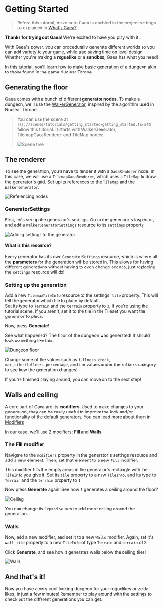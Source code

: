 # Getting Started

> Before this tutorial, make sure Gaea is enabled in the project settings as explained in [What's Gaea?](/README.md)

**Thanks for trying out Gaea!** We're excited to have you play with it.

With Gaea's power, you can procedurally generate different worlds so you can add variety to your game, while also saving time on level design. Whether you're making a **roguelike** or a **sandbox**, Gaea has what you need!

In this tutorial, you'll learn how to make basic generation of a dungeon akin to those found in the game Nuclear Throne.

## Generating the floor

Gaea comes with a bunch of different **generator nodes**. To make a dungeon, we'll use the [WalkerGenerator](/generators/walker.md), inspired by the algorithm used in Nuclear Throne.

> You can use the scene at `res://scenes/tutorials/getting_started/getting_started.tscn` to follow this tutorial. It starts with WalkerGenerator, TilemapGaeaRenderer and TileMap nodes:
> 
> ![Scene tree](../assets/tutorials/getting_started/scene-tree.png)

## The renderer

To see the generation, you'll have to render it with a `GaeaRenderer` node. In this case, we will use a `TilemapGaeaRenderer`, which uses a `TileMap` to draw the generator's grid. Set up its references to the `TileMap` and the `WalkerGenerator`.

![Referencing nodes](../assets/tutorials/getting_started/referencing_nodes.gif)

### GeneratorSettings

First, let's set up the generator's settings. Go to the generator's inspector, and add a `WalkerGeneratorSettings` resource to its `settings` property.

![Adding settings to the generator](../assets/tutorials/getting_started/adding_settings.gif)

#### What is this resource?

Every generator has its own `GeneratorSettings` resource, which is where all the **parameters** for the generation will be stored in. This allows for having different generations without having to even change scenes, just replacing the `settings` resource will do!

### Setting up the generation

Add a new `TilemapTileInfo` resource to the settings' `tile` property. This will tell the generator which tile to place by default.\
Set its type to `Terrain` and the `terrain` property to `3`, if you're using the tutorial scene. If you aren't, set it to the tile in the Tileset you want the generator to place.

Now, press **Generate**!

See what happened? The floor of the dungeon was generated! It should look something like this:

![Dungeon floor](../assets/tutorials/getting_started/dungeon_floor.png)

Change some of the values such as `fullness_check`, `max_tiles`/`fullness_percentage`, and the values under the `Walkers` category to see how the generation changes!

If you're finished playing around, you can move on to the next step!

## Walls and ceiling

A core part of Gaea are its **modifiers**. Used to make changes to your generation, they can be really useful to improve the look and/or functionality of the default generators. You can read more about them in [Modifiers](/modifiers.md)

In our case, we'll use 2 modifiers: **Fill** and **Walls**.

### The Fill modifier

Navigate to the `modifiers` property in the generator's settings resource and add a new element. Then, set that element to a new `Fill` modifier.

This modifier fills the empty areas in the generator's rectangle with the `TileInfo` you give it. Set its `tile` property to a new `TileInfo`, and its type to `Terrain` and the `terrain` property to `1`.

Now press **Generate** again! See how it generates a ceiling around the floor?

![Ceiling](../assets/tutorials/getting_started/ceiling.png)

You can change its `Expand` values to add more ceiling around the generation.

### Walls

Now, add a new modifier, and set it to a new `Walls` modifier. Again, set it's `wall_tile` property to a new `TileInfo` of type `Terrain` and `terrain` of `2`.

Click **Generate**, and see how it generates walls below the ceiling tiles!

![Walls](../assets/tutorials/getting_started/walls.png)

## And that's it!
Now you have a very cool looking dungeon for your roguelikes or zelda-likes, in just a few minutes! Remember to play around with the settings to check out the different generations you can get.
